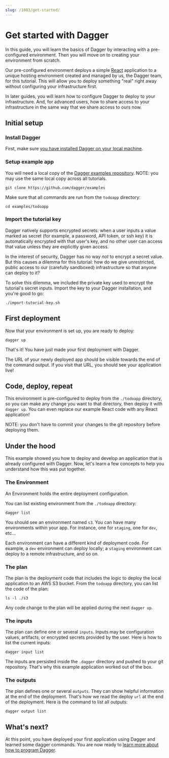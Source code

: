 ```yaml
---
slug: /1003/get-started/
---
```


# Get started with Dagger

In this guide, you will learn the basics of Dagger by interacting with a pre-configured environment.
Then you will move on to creating your environment from scratch.

Our pre-configured environment deploys a simple [React](https://reactjs.org/)
application to a unique hosting environment created and managed by us, the Dagger team, for this tutorial.
This will allow you to deploy something "real" right away without configuring your infrastructure first.

In later guides, you will learn how to configure Dagger to deploy to your infrastructure. And, for advanced users,
how to share access to your infrastructure in the same way that we share access to ours now.

## Initial setup

### Install Dagger

First, make sure [you have installed Dagger on your local machine](../1001-install.md).

### Setup example app

You will need a local copy of the [Dagger examples repository](https://github.com/dagger/examples).
NOTE: you may use the same local copy across all tutorials.

```shell
git clone https://github.com/dagger/examples
```

Make sure that all commands are run from the `todoapp` directory:

```shell
cd examples/todoapp
```

### Import the tutorial key

Dagger natively supports encrypted secrets: when a user inputs a value marked as secret
(for example, a password, API token, or ssh key) it is automatically encrypted with that user's key,
and no other user can access that value unless they are explicitly given access.

In the interest of security, Dagger has no way _not_ to encrypt a secret value.
But this causes a dilemma for this tutorial: how do we give unrestricted, public access to our
(carefully sandboxed) infrastructure so that anyone can deploy to it?

To solve this dilemma, we included the private key used to encrypt the tutorial's secret inputs.
Import the key to your Dagger installation, and you're good to go:

```shell
./import-tutorial-key.sh
```

## First deployment

Now that your environment is set up, you are ready to deploy:

```shell
dagger up
```

That's it! You have just made your first deployment with Dagger.

The URL of your newly deployed app should be visible towards the end of the command output.
If you visit that URL, you should see your application live!

## Code, deploy, repeat

This environment is pre-configured to deploy from the `./todoapp` directory,
so you can make any change you want to that directory, then deploy it with `dagger up`.
You can even replace our example React code with any React application!

NOTE: you don't have to commit your changes to the git repository before deploying them.

## Under the hood

This example showed you how to deploy and develop an application that is already configured with Dagger. Now, let's learn a few concepts to help you understand how this was put together.

### The Environment

An Environment holds the entire deployment configuration.

You can list existing environment from the `./todoapp` directory:

```shell
dagger list
```

You should see an environment named `s3`. You can have many environments within your app. For instance, one for `staging`, one for `dev`, etc...

Each environment can have a different kind of deployment code. For example, a `dev` environment can deploy locally; a `staging` environment can deploy to a remote infrastructure, and so on.

### The plan

The plan is the deployment code that includes the logic to deploy the local application to an AWS S3 bucket. From the `todoapp` directory, you can list the code of the plan:

```shell
ls -l ./s3
```

Any code change to the plan will be applied during the next `dagger up`.

### The inputs

The plan can define one or several `inputs`. Inputs may be configuration values, artifacts, or encrypted secrets provided by the user. Here is how to list the current inputs:

```shell
dagger input list
```

The inputs are persisted inside the `.dagger` directory and pushed to your git repository. That's why this example application worked out of the box.

### The outputs

The plan defines one or several `outputs`. They can show helpful information at the end of the deployment. That's how we read the deploy `url` at the end of the deployment. Here is the command to list all outputs:

```shell
dagger output list
```

## What's next?

At this point, you have deployed your first application using Dagger and learned some dagger commands. You are now ready to [learn more about how to program Dagger](./1004-first-env.md).
